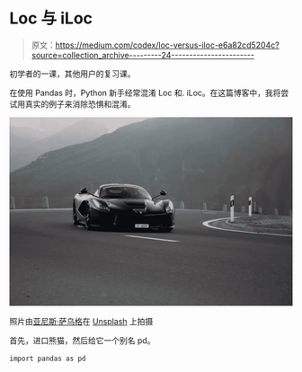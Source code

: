 # Loc 与 iLoc

> 原文：<https://medium.com/codex/loc-versus-iloc-e6a82cd5204c?source=collection_archive---------24----------------------->

初学者的一课，其他用户的复习课。

在使用 Pandas 时，Python 新手经常混淆 Loc 和. iLoc。在这篇博客中，我将尝试用真实的例子来消除恐惧和混淆。

![](img/8f6ebc2821e96704dc66022e53f6fc81.png)

照片由[亚尼斯·萨乌格](https://unsplash.com/@carsbyyaza?utm_source=unsplash&utm_medium=referral&utm_content=creditCopyText)在 [Unsplash](https://unsplash.com/s/photos/loc-vs-iloc?utm_source=unsplash&utm_medium=referral&utm_content=creditCopyText) 上拍摄

首先，进口熊猫，然后给它一个别名 pd。

```
import pandas as pd 
```